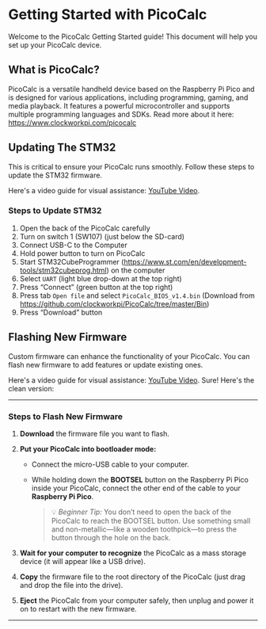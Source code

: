 # Getting Started with PicoCalc 
Welcome to the PicoCalc Getting Started guide! This document will help you set up your PicoCalc device.

## What is PicoCalc?
PicoCalc is a versatile handheld device based on the Raspberry Pi Pico and is designed for various applications, including programming, gaming, and media playback. It features a powerful microcontroller and supports multiple programming languages and SDKs. Read more about it here: https://www.clockworkpi.com/picocalc

## Updating The STM32
This is critical to ensure your PicoCalc runs smoothly. Follow these steps to update the STM32 firmware.

Here's a video guide for visual assistance: [YouTube Video](https://www.youtube.com/watch?v=zD3XbYQG6cM&pp=ygUIamJsYW5rZWQ%3D).

### Steps to Update STM32
1. Open the back of the PicoCalc carefully
2. Turn on switch 1 (SW107) (just below the SD-card)
3. Connect USB-C to the Computer
4. Hold power button to turn on PicoCalc
5. Start STM32CubeProgrammer (https://www.st.com/en/development-tools/stm32cubeprog.html) on the computer
6. Select `UART` (light blue drop-down at the top right)
7. Press “Connect” (green button at the top right)
8. Press tab `Open file` and select `PicoCalc_BIOS_v1.4.bin` (Download from https://github.com/clockworkpi/PicoCalc/tree/master/Bin)
9. Press “Download” button

## Flashing New Firmware
Custom firmware can enhance the functionality of your PicoCalc. You can flash new firmware to add features or update existing ones.

Here's a video guide for visual assistance: [YouTube Video](https://www.youtube.com/watch?v=O-EXSRHOsfQ&pp=ygUIamJsYW5rZWQ%3D).
Sure! Here's the clean version:

---

### Steps to Flash New Firmware

1. **Download** the firmware file you want to flash.

2. **Put your PicoCalc into bootloader mode:**

   * Connect the micro-USB cable to your computer.
   * While holding down the **BOOTSEL** button on the Raspberry Pi Pico inside your PicoCalc, connect the other end of the cable to your **Raspberry Pi Pico**.

     > 💡 *Beginner Tip:* You don’t need to open the back of the PicoCalc to reach the BOOTSEL button. Use something small and non-metallic—like a wooden toothpick—to press the button through the hole on the back.

3. **Wait for your computer to recognize** the PicoCalc as a mass storage device (it will appear like a USB drive).

4. **Copy** the firmware file to the root directory of the PicoCalc (just drag and drop the file into the drive).

5. **Eject** the PicoCalc from your computer safely, then unplug and power it on to restart with the new firmware.

---
